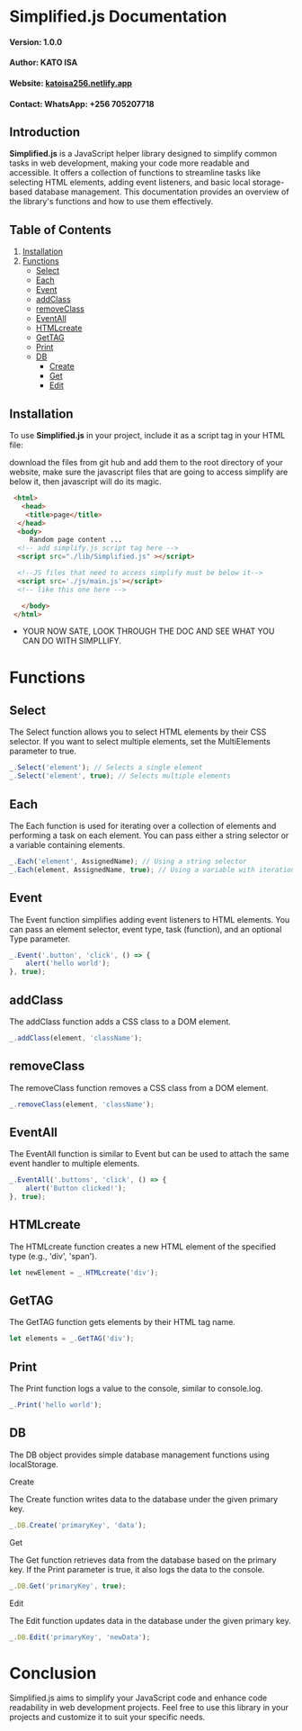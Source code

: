 # Simplified.js Documentation

#### **Version:** 1.0.0
#### **Author:** KATO ISA
#### **Website:** [katoisa256.netlify.app](https://simplify-js.vercel.app)
#### **Contact:** WhatsApp: +256 705207718

## Introduction

**Simplified.js** is a JavaScript helper library designed to simplify common tasks in web development, making your code more readable and accessible. It offers a collection of functions to streamline tasks like selecting HTML elements, adding event listeners, and basic local storage-based database management. This documentation provides an overview of the library's functions and how to use them effectively.

## Table of Contents

1. [Installation](#installation)
2. [Functions](#functions)
    - [Select](#select)
    - [Each](#each)
    - [Event](#event)
    - [addClass](#addclass)
    - [removeClass](#removeclass)
    - [EventAll](#eventall)
    - [HTMLcreate](#htmlcreate)
    - [GetTAG](#gettag)
    - [Print](#print)
    - [DB](#db)
        - [Create](#create)
        - [Get](#get)
        - [Edit](#edit)

## Installation <a name="installation"></a>

To use **Simplified.js** in your project, include it as a script tag in your HTML file:

download the files from git hub and add them to the root directory of your website, make sure the javascript files that are going to access simplify are below it, then javascript will do its magic.

```html
 <html>
   <head>
    <title>page</title>
  </head>
  <body>
     Random page content ...
  <!-- add simplify.js script tag here -->
  <script src="./lib/Simplified.js" ></script>

  <!--JS files that need to access simplify must be below it-->
  <script src='./js/main.js'></script>
  <!-- like this one here -->

   </body>
 </html>
```

* YOUR NOW SATE, LOOK THROUGH THE DOC AND SEE WHAT YOU CAN DO WITH SIMPLLIFY.
# <a name="functions">Functions</a>
## <a name="select">Select</a>
The Select function allows you to select HTML elements by their CSS selector. If you want to select multiple elements, set the MultiElements parameter to true.

```js
_.Select('element'); // Selects a single element
_.Select('element', true); // Selects multiple elements

```

## <a name="each">Each</a>
The Each function is used for iterating over a collection of elements and performing a task on each element. You can pass either a string selector or a variable containing elements.

```js
_.Each('element', AssignedName); // Using a string selector
_.Each(element, AssignedName, true); // Using a variable with iteration
```

## <a name="event">Event</a>
The Event function simplifies adding event listeners to HTML elements. You can pass an element selector, event type, task (function), and an optional Type parameter.

```js
_.Event('.button', 'click', () => {
    alert('hello world');
}, true);

```

## <a name="addclass">addClass</a>
The addClass function adds a CSS class to a DOM element.

```js
_.addClass(element, 'className');

```

## <a name="removeclass">removeClass</a>
The removeClass function removes a CSS class from a DOM element.

```js
_.removeClass(element, 'className');

```

##  <a name="eventall">EventAll</a>
The EventAll function is similar to Event but can be used to attach the same event handler to multiple elements.

```js
_.EventAll('.buttons', 'click', () => {
    alert('Button clicked!');
}, true);

```

##  <a name="htmlcreate">HTMLcreate</a>
The HTMLcreate function creates a new HTML element of the specified type (e.g., 'div', 'span').

```js
let newElement = _.HTMLcreate('div');
```

## <a name="gettag">GetTAG</a>
The GetTAG function gets elements by their HTML tag name.

```js
let elements = _.GetTAG('div');
```

## <a name="print">Print</a>
The Print function logs a value to the console, similar to console.log.

```js
_.Print('hello world');
```

## <a name="db">DB</a>
The DB object provides simple database management functions using localStorage.

<a name="create">Create</a>

  The Create function writes data to the database under the given primary key.

  ```js
  _.DB.Create('primaryKey', 'data');
  ```
<a name="get">Get</a>

   The Get function retrieves data from the database based on the primary key. If the Print parameter is true, it also logs the data to the console.

   ```js
   _.DB.Get('primaryKey', true);
   ```
<a name="edit">Edit</a>

  The Edit function updates data in the database under the given primary key.

  ```js
  _.DB.Edit('primaryKey', 'newData');
  ```

# Conclusion

Simplified.js aims to simplify your JavaScript code and enhance code readability in web development projects. Feel free to use this library in your projects and customize it to suit your specific needs.
